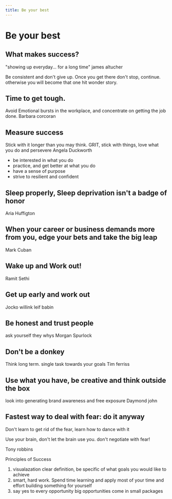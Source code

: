 ```yaml
---
title: Be your best
---
```


# Be your best

## What makes success?
"showing up everyday... for a long time"
james altucher

Be consistent and don't give up. Once you get there
don't stop, continue. otherwise you will become that one hit wonder story.


## Time to get tough.
Avoid Emotional bursts in the workplace, and concentrate on getting the job done.
Barbara corcoran

## Measure success
Stick with it longer than you may think.
GRIT, stick with things, love what you do and persevere
Angela Duckworth

- be interested in what you do 
- practice, and get better at what you do
- have a sense of purpose
- strive to resilient and confident

## Sleep properly, Sleep deprivation isn't a badge of honor 
Aria Huffigton

## When your career or business demands more from you, edge your bets and take the big leap
Mark Cuban

## Wake up and Work out!
Ramit Sethi

## Get up early and work out
Jocko willink leif babin

## Be honest and trust people
ask yourself they whys 
Morgan Spurlock


## Don't be a donkey
Think long term. single task towards your goals
Tim ferriss

## Use what you have, be creative and think outside the box
look into generating brand awareness and free exposure
Daymond john

## Fastest way to deal with fear: do it anyway
Don't learn to get rid of the fear, learn how to dance with it

Use your brain, don't let the brain use you. don't negotiate with fear!

Tony robbins


Principles of Success
1. visualazation
   clear definition, be specific of what goals you would like to achieve
2. smart, hard work. 
   Spend time learning and apply most of your time and effort building something for yourself
3. say yes to every opportunity
   big opportunities come in small packages
